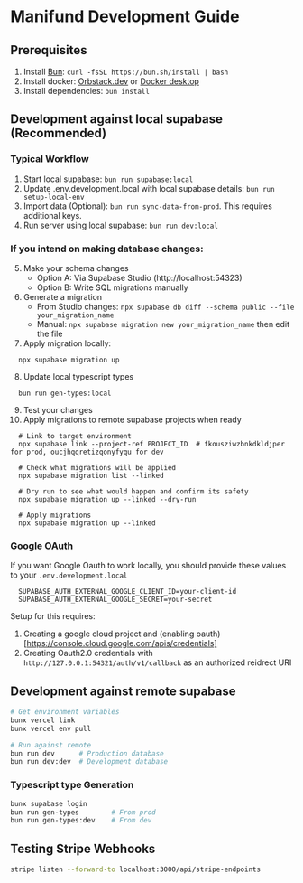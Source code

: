 # Manifund Development Guide

## Prerequisites

1. Install [Bun](https://bun.sh/): `curl -fsSL https://bun.sh/install | bash`
2. Install docker: [Orbstack.dev](https://orbstack.dev/) or [Docker desktop](https://docs.docker.com/desktop/setup/install/mac-install/)
3. Install dependencies: `bun install`

## Development against local supabase (Recommended)

### Typical Workflow

1. Start local supabase: `bun run supabase:local`
2. Update .env.development.local with local supabase details: `bun run setup-local-env`
3. Import data (Optional): `bun run sync-data-from-prod`. This requires additional keys.
4. Run server using local supabase: `bun run dev:local`

### If you intend on making database changes:

5. Make your schema changes
   - Option A: Via Supabase Studio (http://localhost:54323)
   - Option B: Write SQL migrations manually
6. Generate a migration
   - From Studio changes: `npx supabase db diff --schema public --file your_migration_name`
   - Manual: `npx supabase migration new your_migration_name` then edit the file
7. Apply migration locally:

```
  npx supabase migration up
```

8. Update local typescript types

```
  bun run gen-types:local
```

9. Test your changes
10. Apply migrations to remote supabase projects when ready

```
  # Link to target environment
  npx supabase link --project-ref PROJECT_ID  # fkousziwzbnkdkldjper for prod, oucjhqqretizqonyfyqu for dev

  # Check what migrations will be applied
  npx supabase migration list --linked

  # Dry run to see what would happen and confirm its safety
  npx supabase migration up --linked --dry-run

  # Apply migrations
  npx supabase migration up --linked
```

### Google OAuth

If you want Google Oauth to work locally, you should provide these values to your `.env.development.local`

```
  SUPABASE_AUTH_EXTERNAL_GOOGLE_CLIENT_ID=your-client-id
  SUPABASE_AUTH_EXTERNAL_GOOGLE_SECRET=your-secret
```

Setup for this requires:

1. Creating a google cloud project and (enabling oauth)[https://console.cloud.google.com/apis/credentials]
2. Creating Oauth2.0 credentials with `http://127.0.0.1:54321/auth/v1/callback` as an authorized reidrect URI

## Development against remote supabase

```bash
# Get environment variables
bunx vercel link
bunx vercel env pull

# Run against remote
bun run dev      # Production database
bun run dev:dev  # Development database
```

### Typescript type Generation

```bash
bunx supabase login
bun run gen-types        # From prod
bun run gen-types:dev    # From dev
```

## Testing Stripe Webhooks

```bash
stripe listen --forward-to localhost:3000/api/stripe-endpoints
```
